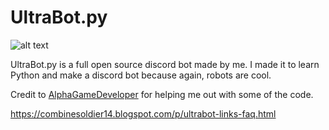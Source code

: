 # UltraBot.py

![alt text](https://cdn.discordapp.com/app-icons/1225220764861730867/f66bd4beb4f1ebee0685d8c5cfd646bb.png?size=256)

UltraBot.py is a full open source discord bot made by me. I made it to learn Python and make a discord bot because again, robots are cool.

Credit to [AlphaGameDeveloper](https://github.com/AlphaGameDeveloper) for helping me out with some of the code.

https://combinesoldier14.blogspot.com/p/ultrabot-links-faq.html
